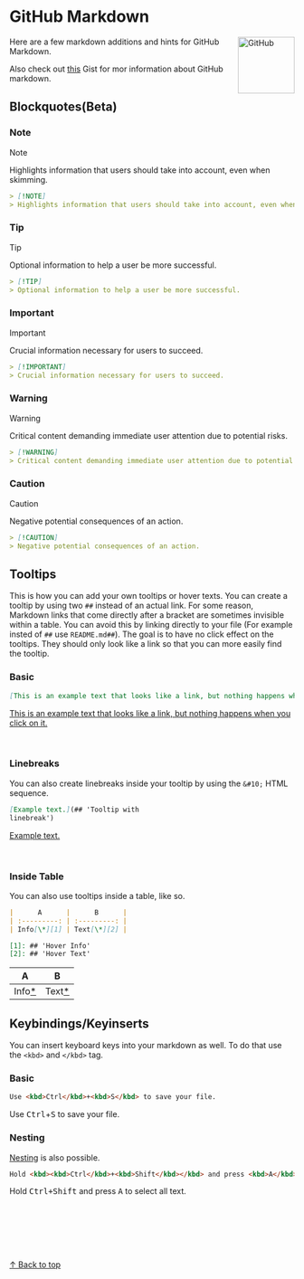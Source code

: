 # GitHub Markdown

<picture>
  <img alt="GitHub" src="https://github.com/developersung13/github-markdown/assets/56868605/91c8ad0b-c604-4441-b807-36715f4ec9bd" width="100px" align="right">
</picture>

Here are a few markdown additions and hints for GitHub Markdown.

Also check out [this](https://gist.github.com/seanh/13a93686bf4c2cb16e658b3cf96807f2 '@seanh/html_tags_you_can_use_on_github.md') Gist for mor information about GitHub markdown.

## Blockquotes(Beta)

### Note

> [!NOTE]
> Highlights information that users should take into account, even when skimming.
```markdown
> [!NOTE]  
> Highlights information that users should take into account, even when skimming.
```

### Tip

> [!TIP]
> Optional information to help a user be more successful.
```markdown
> [!TIP]
> Optional information to help a user be more successful.
```

### Important

> [!IMPORTANT]
> Crucial information necessary for users to succeed.
```markdown
> [!IMPORTANT]
> Crucial information necessary for users to succeed.
```

### Warning

> [!WARNING]
> Critical content demanding immediate user attention due to potential risks.
```markdown
> [!WARNING]
> Critical content demanding immediate user attention due to potential risks.
```

### Caution

> [!CAUTION]
> Negative potential consequences of an action.
```markdown
> [!CAUTION]
> Negative potential consequences of an action.
```

## Tooltips

This is how you can add your own tooltips or hover texts. You can create a tooltip by using two `##` instead of an actual link. For some reason, Markdown links that come directly after a bracket are sometimes invisible within a table. You can avoid this by linking directly to your file (For example insted of `##` use `README.md##`). The goal is to have no click effect on the tooltips. They should only look like a link so that you can more easily find the tooltip.

### Basic

```markdown
[This is an example text that looks like a link, but nothing happens when you click on it.](## 'And this is the hover text.')
```

[This is an example text that looks like a link, but nothing happens when you click on it.](## 'And this is the hover text.')

<br>

### Linebreaks

You can also create linebreaks inside your tooltip by using the `&#10;` HTML sequence.

```markdown
[Example text.](## 'Tooltip with
linebreak')
```

[Example text.](## 'Tooltip with
linebreak')

<br>

### Inside Table

You can also use tooltips inside a table, like so.

```markdown
|      A      |      B      |
| :---------: | :---------: |
| Info[\*][1] | Text[\*][2] |

[1]: ## 'Hover Info'
[2]: ## 'Hover Text'
```

|      A      |      B      |
| :---------: | :---------: |
| Info[\*][1] | Text[\*][2] |

[1]: ## 'Hover Info'
[2]: ## 'Hover Text'

## Keybindings/Keyinserts

You can insert keyboard keys into your markdown as well. To do that use the `<kbd>` and `</kbd>` tag.

### Basic

```markdown
Use <kbd>Ctrl</kbd>+<kbd>S</kbd> to save your file.
```

Use <kbd>Ctrl</kbd>+<kbd>S</kbd> to save your file.

### Nesting

[Nesting](<https://en.wikipedia.org/wiki/Nesting_(computing)> 'Nesting') is also possible.

```markdown
Hold <kbd><kbd>Ctrl</kbd>+<kbd>Shift</kbd></kbd> and press <kbd>A</kbd> to select all text.
```

Hold <kbd><kbd>Ctrl</kbd>+<kbd>Shift</kbd></kbd> and press <kbd>A</kbd> to select all text.

<br>
<br>
<br>
<br>
<br>

[↑ Back to top](#)

```

```
